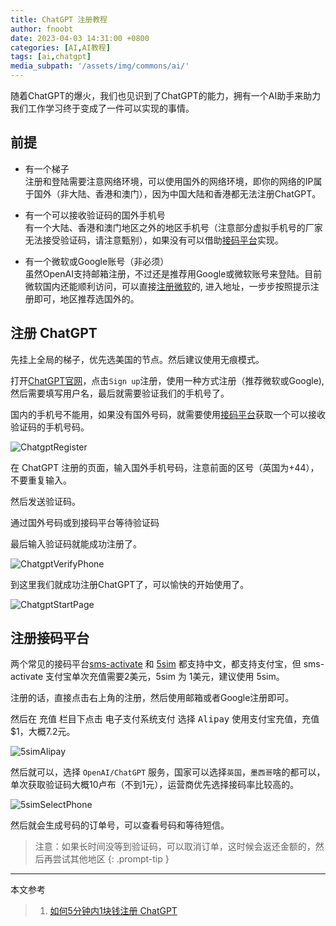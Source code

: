 ```yaml
---
title: ChatGPT 注册教程
author: fnoobt
date: 2023-04-03 14:31:00 +0800
categories: [AI,AI教程]
tags: [ai,chatgpt]
media_subpath: '/assets/img/commons/ai/'
---
```


随着ChatGPT的爆火，我们也见识到了ChatGPT的能力，拥有一个AI助手来助力我们工作学习终于变成了一件可以实现的事情。

## 前提
- 有一个梯子  
注册和登陆需要注意网络环境，可以使用国外的网络环境，即你的网络的IP属于国外（非大陆、香港和澳门），因为中国大陆和香港都无法注册ChatGPT。

- 有一个可以接收验证码的国外手机号  
有一个大陆、香港和澳门地区之外的地区手机号（注意部分虚拟手机号的厂家无法接受验证码，请注意甄别），如果没有可以借助[接码平台](#注册接码平台)实现。

- 有一个微软或Google账号（非必须）  
虽然OpenAI支持邮箱注册，不过还是推荐用Google或微软账号来登陆。目前微软国内还能顺利访问，可以直接[注册微软][MicrosoftSignup]的, 进入地址，一步步按照提示注册即可，地区推荐选国外的。

## 注册 ChatGPT
先挂上全局的梯子，优先选美国的节点。然后建议使用无痕模式。

打开[ChatGPT官网][ChatGPT]，点击`Sign up`注册，使用一种方式注册（推荐微软或Google), 然后需要填写用户名，最后就需要验证我们的手机号了。

国内的手机号不能用，如果没有国外号码，就需要使用[接码平台](#注册接码平台)获取一个可以接收验证码的手机号码。

![ChatgptRegister](ChatgptRegister.jpg)

在 ChatGPT 注册的页面，输入国外手机号码，注意前面的区号（英国为+44），不要重复输入。

然后发送验证码。

通过国外号码或到接码平台等待验证码 

最后输入验证码就能成功注册了。

![ChatgptVerifyPhone](ChatgptVerifyPhone.jpg)

到这里我们就成功注册ChatGPT了，可以愉快的开始使用了。

![ChatgptStartPage](ChatgptStartPage.jpg)

## 注册接码平台
两个常见的接码平台[sms-activate][smsActivate] 和 [5sim][5sim] 都支持中文，都支持支付宝，但 sms-activate 支付宝单次充值需要2美元，5sim 为 1美元，建议使用 5sim。

注册的话，直接点击右上角的注册，然后使用邮箱或者Google注册即可。

然后在 <kbd>充值</kbd> 栏目下点击 <kbd>电子支付系统支付</kbd> 选择 <kbd>Alipay</kbd> 使用支付宝充值，充值$1，大概7.2元。

![5simAlipay](5simAlipay.png)

然后就可以，选择 `OpenAI/ChatGPT` 服务，国家可以选择`英国`，`墨西哥`啥的都可以，单次获取验证码大概10卢布（不到1元），运营商优先选择接码率比较高的。

![5simSelectPhone](5simSelectPhone.jpg)

然后就会生成号码的订单号，可以查看号码和等待短信。

> 注意：如果长时间没等到验证码，可以取消订单，这时候会返还金额的，然后再尝试其他地区
{: .prompt-tip }

****

本文参考

> 1. [如何5分钟内1块钱注册 ChatGPT](https://razeen.me/posts/ai-how-to-register-chatgpt/)

[MicrosoftSignup]: https://signup.live.com/signup
[smsActivate]: https://sms-activate.org/cn
[5sim]: https://5sim.net/zh
[ChatGPT]: https://chat.openai.com/auth/login